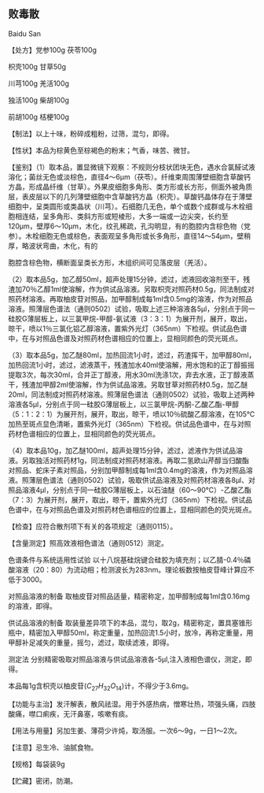 ## 败毒散

Baidu San

【处方】党参100g 茯苓100g

枳壳100g 甘草50g

川芎100g 羌活100g

独活100g 柴胡100g

前胡100g 桔梗100g

【制法】以上十味，粉碎成粗粉，过筛，混匀，即得。

【性状】本品为棕黄色至棕褐色的粉末；气香，味苦、微甘。

【鉴别】（1）取本品，置显微镜下观察：不规则分枝状团块无色，遇水合氯醛试液溶化；菌丝无色或淡棕色，直径4～6μm（茯苓）。纤维束周围薄壁细胞含草酸钙方晶，形成晶纤维（甘草）。外果皮细胞多角形、类方形或长方形，侧面外被角质层，表皮层以下的几列薄壁细胞中含草酸钙方晶（枳壳）。草酸钙晶体存在于薄壁细胞中，呈类圆形或类晶状（川芎）。石细胞几无色，单个或数个成群或与木栓细胞相连结，呈多角形、类斜方形或短棱形，大多一端或一边尖突，长约至120μm，壁厚6～10μm，木化，纹孔稀疏，孔沟明显，有的胞腔内含棕色物（党参）。木栓细胞无色或棕色，表面观呈多角形或长多角形，直径14～54μm，壁稍厚，略波状弯曲，木化，有的

胞腔含棕色物，横断面呈类长方形，木组织间可见落皮层（羌活）。

（2）取本品5g，加乙醇50ml，超声处理15分钟，滤过，滤液回收溶剂至干，残渣加70％乙醇1ml使溶解，作为供试品溶液。另取枳壳对照药材0.5g，同法制成对照药材溶液。再取柚皮苷对照品，加甲醇制成每1ml含0.5mg的溶液，作为对照品溶液。照薄层色谱法（通则0502）试验，吸取上述三种溶液各5μl，分别点于同一硅胶G薄层板上，以三氯甲烷-甲醇-氨试液（3：3：1）为展开剂，展开，取出，晾干，喷以1％三氯化铝乙醇溶液，置紫外光灯（365nm）下检视。供试品色谱中，在与对照品色谱及对照药材色谱相应的位置上，显相同颜色的荧光斑点。

（3）取本品5g，加乙醚80ml，加热回流1小时，滤过，药渣挥干，加甲醇80ml，加热回流1小时，滤过，滤液蒸干，残渣加水40ml使溶解，用水饱和的正丁醇振摇提取3次，每次30ml，合并正丁醇液，用水30ml洗涤1次，弃去水液，正丁醇液蒸干，残渣加甲醇2ml使溶解，作为供试品溶液。另取甘草对照药材0.5g，加乙醚20ml，同法制成对照药材溶液。照薄层色谱法（通则0502）试验，吸取上述两种溶液各5μl，分别点于同一硅胶G薄层板上，以三氯甲烷-丙酮-乙酸乙酯-甲醇（5：1：2：1）为展开剂，展开，取出，晾干，喷以10％硫酸乙醇溶液，在105℃加热至斑点显色清晰，置紫外光灯（365nm）下检视。供试品色谱中，在与对照药材色谱相应的位置上，显相同颜色的荧光斑点。

（4）取本品10g，加乙醚100ml，超声处理15分钟，滤过，滤液作为供试品溶液。另取独活对照药材1g，同法制成对照药材溶液。再取二氢欧山芹醇当归酸酯对照品、蛇床子素对照品，分别加甲醇制成每1ml含0.4mg的溶液，作为对照品溶液。照薄层色谱法（通则0502）试验，吸取供试品溶液及对照药材溶液各8μl、对照品溶液4μl，分别点于同一硅胶G薄层板上，以石油醚（60～90℃）-乙酸乙酯（7：3）为展开剂，展开，取出，晾干，置紫外光灯（365nm）下检视。供试品色谱中，在与对照品色谱及对照药材色谱相应的位置上，显相同颜色的荧光斑点。

【检查】应符合散剂项下有关的各项规定（通则0115）。

【含量测定】照高效液相色谱法（通则0512）测定。

色谱条件与系统适用性试验 以十八烷基硅烷键合硅胶为填充剂；以乙腈-0.4％磷酸溶液（20：80）为流动相；检测波长为283nm。理论板数按柚皮苷峰计算应不低于3000。

对照品溶液的制备 取柚皮苷对照品适量，精密称定，加甲醇制成每1ml含0.16mg的溶液，即得。

供试品溶液的制备 取装量差异项下的本品，混匀，取2g，精密称定，置具塞锥形瓶中，精密加入甲醇50ml，称定重量，加热回流1.5小时，放冷，再称定重量，用甲醇补足减失的重量，摇匀，滤过，取续滤液，即得。

测定法 分别精密吸取对照品溶液与供试品溶液各-5μl,注入液相色谱仪，测定，即得。

本品每1g含枳壳以柚皮苷$( C _ { 2 7 } H _ { 3 2 } O _ { 1 4 } )$计，不得少于3.6mg。

【功能与主治】发汗解表，散风祛湿。用于外感热病，憎寒壮热，项强头痛，四肢酸痛，噤口痢疾，无汗鼻塞，咳嗽有痰。

【用法与用量】另加生姜、薄荷少许炖，取汤服。一次6～9g，一日1～2次。

【注意】忌生冷、油腻食物。

【规格】每袋装9g

【贮藏】密闭，防潮。